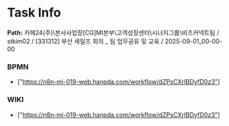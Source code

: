 # Task Info

**Path:** 카페24(주)\본사사업장\[CG]MI본부\고객성장센터\시너지그룹\비즈커넥트팀 / stkim02 / [331312] 부산 세일즈 회의 _ 팀 업무공유 및 교육 / 2025-09-01_00-00-00

### BPMN
- ["https://n8n-mi-019-web.hanpda.com/workflow/dZPsCXrlBDyfD0z3"]

### WIKI
- ["https://n8n-mi-019-web.hanpda.com/workflow/dZPsCXrlBDyfD0z3"]

